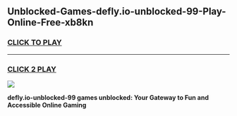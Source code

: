 
## Unblocked-Games-defly.io-unblocked-99-Play-Online-Free-xb8kn
<h3>
<a href="https://premium76.site?title=defly.io-unblocked-99&ref=26A">CLICK TO PLAY</a></h3>
<hr>

<h3>
<a href="https://premium76.site?title=defly.io-unblocked-99&ref=26A">CLICK 2 PLAY</a>
  
</h3>

<a href="https://premium76.site?title=defly.io-unblocked-99&ref=26A"><img src="https://clearcache.store/games.png"></a>


**defly.io-unblocked-99 games unblocked: Your Gateway to Fun and Accessible Online Gaming**
